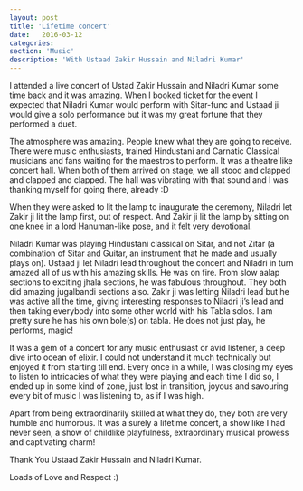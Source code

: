 ```yaml
---
layout: post
title: 'Lifetime concert'
date:   2016-03-12
categories:
section: 'Music'
description: 'With Ustaad Zakir Hussain and Niladri Kumar'
---
```


I attended a live concert of Ustad Zakir Hussain and Niladri Kumar some time back and it was amazing. When I booked ticket for the event I expected that Niladri Kumar would perform with Sitar-func and Ustaad ji would give a solo performance but it was my great fortune that they performed a duet.

The atmosphere was amazing. People knew what they are going to receive. There were music enthusiasts, trained Hindustani and Carnatic Classical musicians and fans waiting for the maestros to perform. It was a theatre like concert hall. When both of them arrived on stage, we all stood and clapped and clapped and clapped. The hall was vibrating with that sound and I was thanking myself for going there, already :D

When they were asked to lit the lamp to inaugurate the ceremony, Niladri let Zakir ji lit the lamp first, out of respect. And Zakir ji lit the lamp by sitting on one knee in a lord Hanuman-like pose, and it felt very devotional.

Niladri Kumar was playing Hindustani classical on Sitar, and not Zitar (a combination of Sitar and Guitar, an instrument that he made and usually plays on). Ustaad ji let Niladri lead throughout the concert and Niladri in turn amazed all of us with his amazing skills. He was on fire. From slow aalap sections to exciting jhala sections, he was fabulous throughout. They both did amazing jugalbandi sections also. Zakir ji was letting Niladri lead but he was active all the time, giving interesting responses to Niladri ji’s lead and then taking everybody into some other world with his Tabla solos. I am pretty sure he has his own bole(s) on tabla. He does not just play, he performs, magic!

It was a gem of a concert for any music enthusiast or avid listener, a deep dive into ocean of elixir. I could not understand it much technically but enjoyed it from starting till end. Every once in a while, I was closing my eyes to listen to intricacies of what they were playing and each time I did so, I ended up in some kind of zone, just lost in transition, joyous and savouring every bit of music I was listening to, as if I was high.

Apart from being extraordinarily skilled at what they do, they both are very humble and humorous. It was a surely a lifetime concert, a show like I had never seen, a show of childlike playfulness, extraordinary musical prowess and captivating charm!

Thank You Ustaad Zakir Hussain and Niladri Kumar.

Loads of Love and Respect :)
